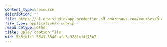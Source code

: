 ```yaml
---
content_type: resource
description: ''
file: https://ol-ocw-studio-app-production.s3.amazonaws.com/courses/8-422-atomic-and-optical-physics-ii-spring-2013/5c6fd1c135415340afa33281cfdf75b7_s83SihcFfYo.vtt
file_type: application/x-subrip
resourcetype: Other
title: 3play caption file
uid: 5c6fd1c1-3541-5340-afa3-3281cfdf75b7
---
```

